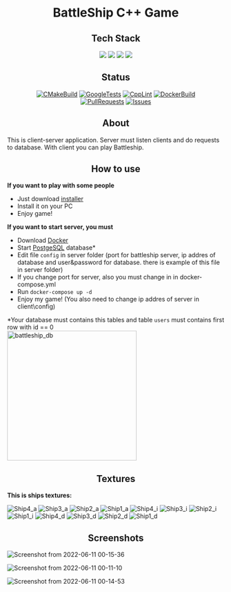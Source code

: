 <h1 align="center">BattleShip C++ Game</h1>

<h2 align="center">Tech Stack</h2>
<div align="center">  

<img src="https://img.shields.io/badge/Client-C++%20SFML-blue">
<img src="https://img.shields.io/badge/Server-C++%20SFML%20libpqxx-orange">
<img src="https://img.shields.io/badge/Database-PostgeSQL-purple">
<img src="https://img.shields.io/badge/Tests-GoogleTest-249">
</div>

<h2 align="center"> Status </h2>
<div align="center">

[![CMakeBuild](https://github.com/RaEzhov/BattleShipGame/actions/workflows/build.yml/badge.svg?branch=master)](https://github.com/RaEzhov/BattleShipGame/actions/workflows/build.yml)
[![GoogleTests](https://github.com/RaEzhov/BattleShipGame/actions/workflows/gtests.yml/badge.svg?branch=master)](https://github.com/RaEzhov/BattleShipGame/actions/workflows/gtests.yml)
[![CppLint](https://github.com/RaEzhov/BattleShipGame/actions/workflows/linter.yml/badge.svg?branch=master)](https://github.com/RaEzhov/BattleShipGame/actions/workflows/linter.yml)
[![DockerBuild](https://github.com/RaEzhov/BattleShipGame/actions/workflows/docker.yml/badge.svg?branch=master)](https://github.com/RaEzhov/BattleShipGame/actions/workflows/docker.yml)
<br>
[![PullRequests](https://img.shields.io/github/issues-pr/RaEzhov/BattleShipGame)](https://github.com/RaEzhov/BattleShipGame/pulls)
[![Issues](https://img.shields.io/github/issues/RaEzhov/BattleShipGame)](https://github.com/RaEzhov/BattleShipGame/issues)
</div>

<h2 align="center"> About </h2>

This is client-server application. Server must listen clients and do requests to database. With client you can play Battleship.  
   

<h2 align="center"> How to use </h2>

**If you want to play with some people**
- Just download [installer](https://disk.yandex.ru/d/9wMulFnfzx02rg)
- Install it on your PC
- Enjoy game!
  
  
**If you want to start server, you must**

- Download [Docker](https://www.docker.com/)
- Start [PostgeSQL](https://www.postgresql.org/) database*
- Edit file `config` in server folder (port for battleship server, ip addres of database and user&password for database. there is example of this file in server folder)
- If you change port for server, also you must change in in docker-compose.yml
- Run `docker-compose up -d`
- Enjoy my game! (You also need to change ip addres of server in client\config)  
  
  
  
  
*Your database must contains this tables and table `users` must contains first row with id == 0
<br>
<img src="https://user-images.githubusercontent.com/79147155/173154220-e436e4d6-b2f6-4a09-8324-8cc7b1d9f109.png" alt="battleship_db" width="300px"/>

<h2 align="center"> Textures </h2>

**This is ships textures:**  

![Ship4_a](https://user-images.githubusercontent.com/79147155/173153700-873f148d-2f3e-4406-b27b-a36c9aad99dc.png)
![Ship3_a](https://user-images.githubusercontent.com/79147155/173153720-c6050b40-b89f-4156-a33c-315bd15d7312.png)
![Ship2_a](https://user-images.githubusercontent.com/79147155/173153738-d29ec788-f848-4eed-834c-96267c781927.png)
![Ship1_a](https://user-images.githubusercontent.com/79147155/173153750-bef10fba-52cc-4e79-8855-e471a79bb9c3.png)
![Ship4_i](https://user-images.githubusercontent.com/79147155/173153796-4675d8ab-e787-4be5-a54b-670409ea61ac.png)
![Ship3_i](https://user-images.githubusercontent.com/79147155/173153881-85a10888-b0df-4ab3-868c-0e26946c28d2.png)
![Ship2_i](https://user-images.githubusercontent.com/79147155/173153895-2f383129-d386-4b57-9696-108b9383299e.png)
![Ship1_i](https://user-images.githubusercontent.com/79147155/173153973-df97df20-5087-45bb-9216-92c762b3fb88.png)
![Ship4_d](https://user-images.githubusercontent.com/79147155/173153987-f84ba4db-fa03-440c-9e6b-545b1c654183.png)
![Ship3_d](https://user-images.githubusercontent.com/79147155/173153810-e5188a9d-2993-4210-b052-f3456ebe2cc2.png)
![Ship2_d](https://user-images.githubusercontent.com/79147155/173153999-2fe4a8cd-8491-4da9-983a-2c6456ebbc1c.png)
![Ship1_d](https://user-images.githubusercontent.com/79147155/173154008-e1786633-7dd1-43f3-b933-772a0da37b45.png)



<h2 align="center"> Screenshots </h2>

![Screenshot from 2022-06-11 00-15-36](https://user-images.githubusercontent.com/79147155/173152304-77f80193-9a72-4567-b1d3-d409617281b3.png)

![Screenshot from 2022-06-11 00-11-10](https://user-images.githubusercontent.com/79147155/173151875-b0ec0c52-b6fd-489a-a174-0b3140b0291f.png)

![Screenshot from 2022-06-11 00-14-53](https://user-images.githubusercontent.com/79147155/173152227-53f530a1-6903-4859-9895-29dab72dce91.png)
